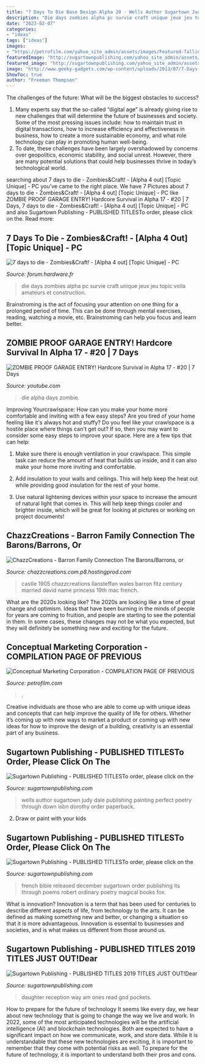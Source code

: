 ```yaml
---
title: "7 Days To Die Base Design Alpha 20 - Wells Author Sugartown Judy Dale Publishing Painting Perfect Poetry Through Down Isbn Dorothy Order Paperback"
description: "Die days zombies alpha pc survie craft unique jeux jeu topic voila amateurs et construction"
date: "2023-02-07"
categories:
- "ideas"
tags: ["ideas"]
images:
- "https://petrofilm.com/yahoo_site_admin/assets/images/Featured-Tallinn-view.33854249_std.jpg"
featuredImage: "http://sugartownpublishing.com/yahoo_site_admin/assets/images/A_Stalwart_Bends_cover.232102443_std.jpg"
featured_image: "http://sugartownpublishing.com/yahoo_site_admin/assets/images/A_Stalwart_Bends_cover.232102443_std.jpg"
image: "http://www.geeky-gadgets.com/wp-content/uploads/2013/07/7-Days-to-Die.jpg"
ShowToc: true
author: "Freeman Thompson"
---
```



The challenges of the future: What will be the biggest obstacles to success?
1. Many experts say that the so-called “digital age” is already giving rise to new challenges that will determine the future of businesses and society. Some of the most pressing issues include: how to maintain trust in digital transactions, how to increase efficiency and effectiveness in business, how to create a more sustainable economy, and what role technology can play in promoting human well-being.
2. To date, these challenges have been largely overshadowed by concerns over geopolitics, economic stability, and social unrest. However, there are many potential solutions that could help businesses thrive in today’s technological world.

	

		
searching about 7 days to die - Zombies&amp;Craft! - [Alpha 4 out] [Topic Unique] - PC you've came to the right place. We have 7 Pictures about 7 days to die - Zombies&amp;Craft! - [Alpha 4 out] [Topic Unique] - PC like ZOMBIE PROOF GARAGE ENTRY! Hardcore Survival in Alpha 17 - #20 | 7 Days, 7 days to die - Zombies&amp;Craft! - [Alpha 4 out] [Topic Unique] - PC and also Sugartown Publishing - PUBLISHED TITLESTo order, please click on the. Read more:
		
    
## 7 Days To Die - Zombies&amp;Craft! - [Alpha 4 Out] [Topic Unique] - PC

<img loading=lazy src="http://www.geeky-gadgets.com/wp-content/uploads/2013/07/7-Days-to-Die.jpg" onerror="this.onerror=null;this.src='https://tse2.mm.bing.net/th?id=OIP.JSHTlfU0fLWvKlbZ4IOSbQHaFU&amp;pid=15.1';" alt="7 days to die - Zombies&amp;Craft! - [Alpha 4 out] [Topic Unique] - PC">

_Source: forum.hardware.fr_

>die days zombies alpha pc survie craft unique jeux jeu topic voila amateurs et construction. 

	

Brainstroming is the act of focusing your attention on one thing for a prolonged period of time. This can be done through mental exercises, reading, watching a movie, etc. Brainstroming can help you focus and learn better.

    
## ZOMBIE PROOF GARAGE ENTRY! Hardcore Survival In Alpha 17 - #20 | 7 Days

<img loading=lazy src="https://i.ytimg.com/vi/-eUwIb5MC-A/maxresdefault.jpg" onerror="this.onerror=null;this.src='https://tse3.mm.bing.net/th?id=OIP.suR63qd0YWq7SJ5_SJKPeQHaEK&amp;pid=15.1';" alt="ZOMBIE PROOF GARAGE ENTRY! Hardcore Survival in Alpha 17 - #20 | 7 Days">

_Source: youtube.com_

>die alpha days zombie. 

	

Improving Yourcrawlspace: How can you make your home more comfortable and inviting with a few easy steps?
Are you tired of your home feeling like it's always hot and stuffy? Do you feel like your crawlspace is a hostile place where things can't get out? If so, then you may want to consider some easy steps to improve your space. Here are a few tips that can help:
1. Make sure there is enough ventilation in your crawlspace. This simple task can reduce the amount of heat that builds up inside, and it can also make your home more inviting and comfortable.

2. Add insulation to your walls and ceilings. This will help keep the heat out while providing good insulation for the rest of your home.

3. Use natural lightening devices within your space to increase the amount of natural light that comes in. This will help keep things cooler and brighter inside, which will be great for looking at pictures or working on project documents!

    
## ChazzCreations - Barron Family Connection The Barons/Barrons, Or

<img loading=lazy src="http://chazzcreations.com.p8.hostingprod.com/yahoo_site_admin/assets/images/Llansteffan_Castle_1905.72150841_std.jpg" onerror="this.onerror=null;this.src='https://tse3.mm.bing.net/th?id=OIP._9TOfklHgLoHU5IbJ7rV5QAAAA&amp;pid=15.1';" alt="ChazzCreations - Barron Family Connection The Barons/Barrons, or">

_Source: chazzcreations.com.p8.hostingprod.com_

>castle 1905 chazzcreations llansteffan wales barron fitz century married david name princess 19th mac french. 

	

What are the 2020s looking like?
The 2020s are looking like a time of great change and optimism. Ideas that have been burning in the minds of people for years are coming to fruition, and people are starting to see the potential in them. In some cases, these changes may not be what you expected, but they will definitely be something new and exciting for the future.

    
## Conceptual Marketing Corporation - COMPILATION PAGE OF PREVIOUS

<img loading=lazy src="https://petrofilm.com/yahoo_site_admin/assets/images/Featured-Tallinn-view.33854249_std.jpg" onerror="this.onerror=null;this.src='https://tse3.mm.bing.net/th?id=OIP.L2lSQjJHRGpj1m_l2dRjmQHaCd&amp;pid=15.1';" alt="Conceptual Marketing Corporation - COMPILATION PAGE OF PREVIOUS">

_Source: petrofilm.com_

>. 

	

Creative individuals are those who are able to come up with unique ideas and concepts that can help improve the quality of life for others. Whether it’s coming up with new ways to market a product or coming up with new ideas for how to improve the design of a building, creativity is an essential part of any business.

    
## Sugartown Publishing - PUBLISHED TITLESTo Order, Please Click On The

<img loading=lazy src="http://sugartownpublishing.com/yahoo_site_admin/assets/images/Judy_Wells_cover_small.69114209_std.jpg" onerror="this.onerror=null;this.src='https://tse3.mm.bing.net/th?id=OIP.3x9oHpKm0IjCgu3QW313lgAAAA&amp;pid=15.1';" alt="Sugartown Publishing - PUBLISHED TITLESTo order, please click on the">

_Source: sugartownpublishing.com_

>wells author sugartown judy dale publishing painting perfect poetry through down isbn dorothy order paperback. 

	

2. Draw or paint with your kids

    
## Sugartown Publishing - PUBLISHED TITLESTo Order, Please Click On The

<img loading=lazy src="http://sugartownpublishing.com/yahoo_site_admin/assets/images/Final_cover_medium.18111856_std.jpg" onerror="this.onerror=null;this.src='https://tse3.mm.bing.net/th?id=OIP.a_D0Zv-aJplq5_2ja9Fr9AAAAA&amp;pid=15.1';" alt="Sugartown Publishing - PUBLISHED TITLESTo order, please click on the">

_Source: sugartownpublishing.com_

>french bible released december sugartown order publishing its through poems robert ordinary poetry magical books fox. 

	

What is innovation?
Innovation is a term that has been used for centuries to describe different aspects of life, from technology to the arts. It can be defined as making something new and better, or changing a situation so that it is more advantageous. Innovation is essential to businesses and societies, and is what makes us different from those around us.

    
## Sugartown Publishing - PUBLISHED TITLES 2019 TITLES JUST OUT!﻿Dear

<img loading=lazy src="http://sugartownpublishing.com/yahoo_site_admin/assets/images/A_Stalwart_Bends_cover.232102443_std.jpg" onerror="this.onerror=null;this.src='https://tse4.mm.bing.net/th?id=OIP.eyySOvQehYTcDj8Oi9xHWAAAAA&amp;pid=15.1';" alt="Sugartown Publishing - PUBLISHED TITLES 2019 TITLES JUST OUT!﻿Dear">

_Source: sugartownpublishing.com_

>daughter reception way am ones read god pockets. 

	

How to prepare for the future of technology
It seems like every day, we hear about new technology that is going to change the way we live and work. In 2022, some of the most anticipated technologies will be the artificial intelligence (AI) and blockchain technologies. Both are expected to have a significant impact on how we communicate, work, and store data. While it is understandable that these new technologies are exciting, it is important to remember that they come with potential risks as well. To prepare for the future of technology, it is important to understand both their pros and cons.


